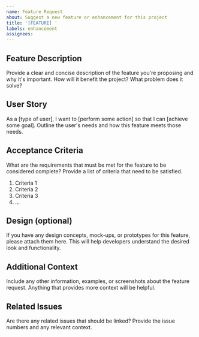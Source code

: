 ```yaml
---
name: Feature Request
about: Suggest a new feature or enhancement for this project
title: '[FEATURE] '
labels: enhancement
assignees:
---
```


## Feature Description

Provide a clear and concise description of the feature you're proposing and why it's important. How will it benefit the project? What problem does it solve?

## User Story

As a [type of user], I want to [perform some action] so that I can [achieve some goal]. Outline the user's needs and how this feature meets those needs.

## Acceptance Criteria

What are the requirements that must be met for the feature to be considered complete? Provide a list of criteria that need to be satisfied.

1. Criteria 1
2. Criteria 2
3. Criteria 3
4. ...

## Design (optional)

If you have any design concepts, mock-ups, or prototypes for this feature, please attach them here. This will help developers understand the desired look and functionality.

## Additional Context

Include any other information, examples, or screenshots about the feature request. Anything that provides more context will be helpful.

## Related Issues

Are there any related issues that should be linked? Provide the issue numbers and any relevant context.
